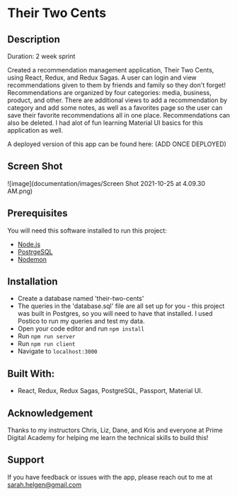 
# Their Two Cents

## Description

Duration: 2 week sprint

Created a recommendation management application, Their Two Cents, using React, Redux, and Redux Sagas. A user can login and view recommendations given to them by friends and family so they don't forget! Recommendations are organized by four categories: media, business, product, and other. There are additional views to add a recommendation by category and add some notes, as well as a favorites page so the user can save their favorite recommendations all in one place. Recommendations can also be deleted. I had alot of fun learning Material UI basics for this application as well.

A deployed version of this app can be found here: (ADD ONCE DEPLOYED)

## Screen Shot
![image](documentation/images/Screen Shot 2021-10-25 at 4.09.30 AM.png)


## Prerequisites

You will need this software installed to run this project:

- [Node.js](https://nodejs.org/en/)
- [PostrgeSQL](https://www.postgresql.org/)
- [Nodemon](https://nodemon.io/)

## Installation

- Create a database named 'their-two-cents'
- The queries in the 'database.sql' file are all set up for you - this project was built in Postgres, so you will need to have that installed. I used Postico to run my queries and test my data.
- Open your code editor and run `npm install`
- Run `npm run server`
- Run `npm run client`
- Navigate to `localhost:3000`

## Built With:

- React, Redux, Redux Sagas, PostgreSQL, Passport, Material UI.

## Acknowledgement
Thanks to my instructors Chris, Liz, Dane, and Kris and everyone at Prime Digital Academy for helping me learn the technical skills to build this!

## Support
If you have feedback or issues with the app, please reach out to me at sarah.helgen@gmail.com
















